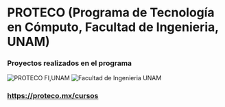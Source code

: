 # PROTECO (Programa de Tecnología en Cómputo, Facultad de Ingenieria, UNAM)
### Proyectos realizados en el programa

![PROTECO FI,UNAM](https://pbs.twimg.com/profile_images/1098678443930238978/6mPvIosC.png) 
![Facultad de Ingenieria UNAM](https://www.ingenieria.unam.mx/nuestra_facultad/images/institucionales/escudos/escudofi_negro.jpg)

### https://proteco.mx/cursos
